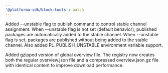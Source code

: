 ```yaml
---
'@platforma-sdk/block-tools': patch
---
```


Added --unstable flag to publish command to control stable channel assignment. When --unstable flag is not set (default behavior), published packages are automatically added to the stable channel. When --unstable flag is set, packages are published without being added to the stable channel. Also added PL_PUBLISH_UNSTABLE environment variable support.

Added gzipped version of global overview file. The registry now creates both the regular overview.json file and a compressed overview.json.gz file with identical content to improve download performance.
